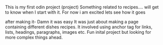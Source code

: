 This is my first odin project (project) 
Something related to recipes.... will get to know when I start with it.
For now i am excited lets see how it goes

after making it-
Damn it was easy
It was just about making a page containing different dishes recipes. It involved using anchor tag for links, lists, headings, paragraphs, images etc. 
Fun inital project but looking for more complex things ahead.
